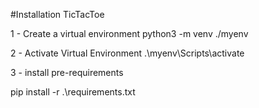 #Installation TicTacToe

1 - Create a virtual environment
python3 -m venv ./myenv

2 - Activate Virtual Environment
.\myenv\Scripts\activate

3 - install pre-requirements

pip install -r .\requirements.txt



